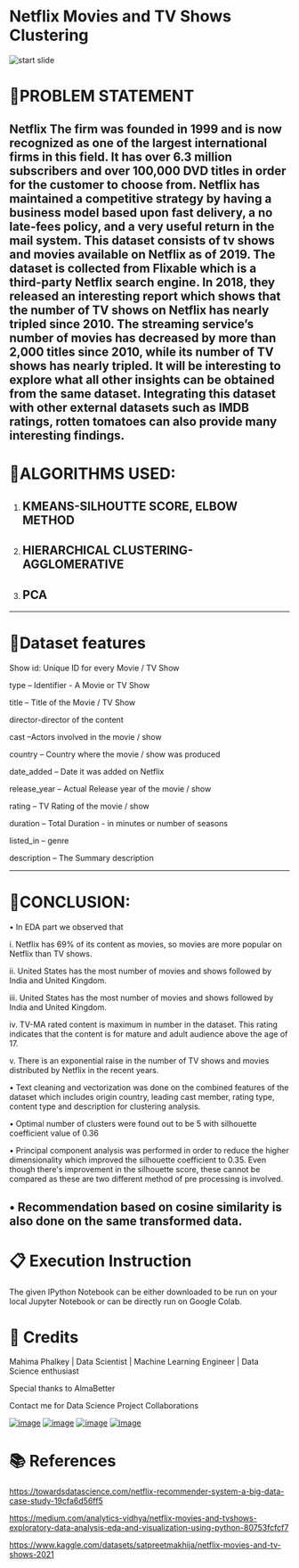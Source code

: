 # Netflix Movies and TV Shows Clustering
![start slide](https://www.theclick.gg/wp-content/uploads/2021/08/netflix-gaming-tests.jpg)

# 📖PROBLEM STATEMENT

Netflix The firm was founded in 1999 and is now recognized as one of the largest international firms in this field. It has over 6.3 million subscribers and over 100,000 DVD titles in order for the customer to choose from. Netflix has maintained a competitive strategy by having a business model based upon fast delivery, a no late-fees policy, and a very useful return in the mail system.
 	This dataset consists of tv shows and movies available on Netflix as of 2019. The dataset is collected from Flixable which is a third-party Netflix search engine.  In 2018, they released an interesting report which shows that the number of TV shows on Netflix has nearly tripled since 2010. The streaming service’s number of movies has decreased by more than 2,000 titles since 2010, while its number of TV shows has nearly tripled. It will be interesting to explore what all other insights can be obtained from the same dataset.  Integrating this dataset with other external datasets such as IMDB ratings, rotten tomatoes can also provide many interesting findings.
-----------------------------------------------------
# 📖ALGORITHMS USED:
1.	## KMEANS-SILHOUTTE SCORE, ELBOW METHOD
2.	## HIERARCHICAL CLUSTERING-AGGLOMERATIVE
3.	## PCA
-----------------------------------------------------
# 📖Dataset features
Show id: Unique ID for every Movie / TV Show

type – Identifier - A Movie or TV Show

title – Title of the Movie / TV Show

director-director of the content

cast –Actors involved in the movie / show

country – Country where the movie / show was produced

date_added – Date it was added on Netflix

release_year – Actual Release year of the movie / show

rating – TV Rating of the movie / show

duration – Total Duration - in minutes or number of seasons

listed_in – genre

description – The Summary description

-----------------------------------------------------
# 📖CONCLUSION:

•	In EDA part we observed that

i.	Netflix has 69% of its content as movies, so movies are  more popular on Netflix than TV shows.

ii.	United States has the most number of movies and shows followed by India and United Kingdom.

iii.	United States has the most number of movies and shows followed by India and United Kingdom.

iv.	TV-MA rated content is maximum in number in the dataset. This rating indicates that the content is for mature and adult audience above the age of 17.

v.	There is an exponential raise in the number of TV shows and movies distributed by Netflix in the recent years.

•	Text cleaning and vectorization was done on the combined features of the dataset which includes origin country, leading cast member, rating type, content type and description for clustering analysis.

•	Optimal number of clusters were found out to be 5 with silhouette coefficient value of 0.36

•	Principal component analysis was performed in order to reduce the higher dimensionality which improved the silhouette coefficient to 0.35. Even though there's improvement in the silhouette score, these cannot be compared as these are two different method of pre processing is involved.

•	Recommendation based on cosine similarity is also done on the same transformed data.
-----------------------------------------------------
# 📋 Execution Instruction
The given IPython Notebook can be either downloaded to be run on your local Jupyter Notebook or can be directly run on Google Colab.

# 📜 Credits
Mahima Phalkey | Data Scientist | Machine Learning Engineer | Data Science enthusiast

Special thanks to AlmaBetter

Contact me for Data Science Project Collaborations

[![image](https://user-images.githubusercontent.com/95841292/202914376-d5a83f3d-110a-4476-896e-1da078b185dc.png)](https://www.linkedin.com/in/mahima-phalkey/) [![image](https://user-images.githubusercontent.com/95841292/202914715-787f6ae3-d9f6-491c-9cae-c717131ddebd.png)](https://github.com/Mahima2208) [![image](https://user-images.githubusercontent.com/95841292/202914883-bce71634-6c2b-4305-8020-4b240cb76e41.png)](https://medium.com/@mahimaphalkey) [![image](https://user-images.githubusercontent.com/95841292/202914940-5d5eba71-e45d-4e95-8dfe-65e45d255aec.png)](https://drive.google.com/file/d/1Xi9oBrCjMc3QPGAhFdfO5rnMUssLa7Hw/view?usp=sharing)


# 📚 References

https://towardsdatascience.com/netflix-recommender-system-a-big-data-case-study-19cfa6d56ff5

https://medium.com/analytics-vidhya/netflix-movies-and-tvshows-exploratory-data-analysis-eda-and-visualization-using-python-80753fcfcf7

https://www.kaggle.com/datasets/satpreetmakhija/netflix-movies-and-tv-shows-2021

